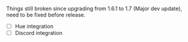 Things still broken since upgrading from 1.6.1 to 1.7 (Major dev update), need to be fixed before release.
- [ ] Hue integration
- [ ] Discord integration